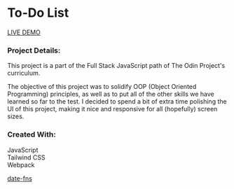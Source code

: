 # To-Do List

[LIVE DEMO](https://nekoliav.github.io/minimal-to-do/)

<h3>Project Details:</h3>
<p>This project is a part of the Full Stack JavaScript path of The Odin Project's curriculum. </p>

<p>The objective of this project was to solidify OOP (Object Oriented Programming) principles, as well as to put all of the other skills we have learned so far to the test. I decided to spend a bit of extra time polishing the UI of this project, making it nice and responsive for all (hopefully) screen sizes.</p>

<h3>Created With:</h3>
JavaScript</br>
Tailwind CSS</br>
Webpack</br>

[date-fns](https://date-fns.org/v2.28.0/docs/format/)
